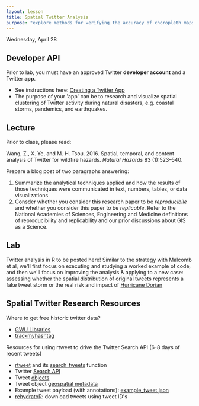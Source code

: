 ```yaml
---
layout: lesson
title: Spatial Twitter Analysis
purpose: "explore methods for verifying the accuracy of choropleth maps"
---
```


Wednesday, April 28

## Developer API

Prior to lab, you must have an approved Twitter **developer account** and a Twitter **app**.

- See instructions here: [Creating a Twitter App](https://cran.r-project.org/web/packages/rtweet/vignettes/auth.html)
- The purpose of your 'app' can be to research and visualize spatial clustering of Twitter activity during natural disasters, e.g. coastal storms, pandemics, and earthquakes.


## Lecture

Prior to class, please read:

Wang, Z., X. Ye, and M. H. Tsou. 2016. Spatial, temporal, and content analysis of Twitter for wildfire hazards. *Natural Hazards* 83 (1):523–540.

Prepare a blog post of two paragraphs answering:

1. Summarize the analytical techniques applied and how the results of those techniques were communicated in text, numbers, tables, or data visualizations
1. Consder whether you consider this research paper to be *reproducibile* and whether you consider this paper to be *replicable*. Refer to the National Academies of Sciences, Engineering and Medicine definitions of reproducibility and replicability and our prior discussions about GIS as a Science.

## Lab

Twitter analysis in R to be posted here! Similar to the strategy with Malcomb et al, we'll first focus on executing and studying a worked example of code, and then we'll focus on improving the analysis & applying to a new case: assessing whether the spatial distribution of original tweets represents a fake tweet storm or the real risk and impact of [Hurricane Dorian](https://en.wikipedia.org/wiki/Hurricane_Dorian)

## Spatial Twitter Research Resources

Where to get free historic twitter data?

- [GWU Libraries](https://gwu-libraries.github.io/sfm-ui/posts/2017-09-14-twitter-data)
- [trackmyhashtag](https://www.trackmyhashtag.com/blog/twitter-datasets-free)

Resources for using rtweet to drive the Twitter Search API (6-8 days of recent tweets)

- [rtweet](https://docs.ropensci.org/rtweet/) and its [search_tweets](https://rtweet.info/reference/search_tweets.html) function
- Twitter [Search API](https://developer.twitter.com/en/docs/tweets/search/api-reference/get-search-tweets)
- Tweet [objects](https://developer.twitter.com/en/docs/tweets/data-dictionary/overview/tweet-object)
- Tweet object [geospatial metadata](https://developer.twitter.com/en/docs/tutorials/tweet-geo-metadata 
)
- Example tweet payload (with annotations): [example_tweet.json](assets/example_tweet.json)
- [rehydratoR](https://kevincoakley.github.io/rehydratoR/): download tweets using tweet ID's